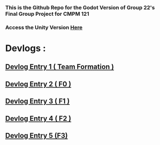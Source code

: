 ### This is the Github Repo for the **Godot** Version of Group 22's Final Group Project for CMPM 121

### Access the Unity Version [Here](https://github.com/SRparadox/121-Team-Formation)

# Devlogs :

## [Devlog Entry 1 ( Team Formation )](https://docs.google.com/document/d/19eF5VUpdwgglfyKqP4h6edsbkmRdE6kkEJqA4oSvMow/edit?tab=t.0)

## [Devlog Entry 2 ( F0 )](https://docs.google.com/document/d/1VfvEO2aKEkOSt_uY8NVWZk2Q2mTz-ul7zujbV2Dqjiw/edit?tab=t.0)

## [Devlog Entry 3 ( F1 )](https://docs.google.com/document/d/1uCeLuBBplB1WUe3_oXqSwbEi2bYrWJP99o4y1jX5gt0/edit?tab=t.0)

## [Devlog Entry 4 ( F2 )](https://docs.google.com/document/d/1lAgEhda0NT1SGJOh0gosga-aPVkhXFaG0L7XPTxt97Q/edit?tab=t.0)

## [Devlog Entry 5 (F3)](https://docs.google.com/document/d/13mQ3W1zdRw97knP8qLpjTsHMvqDg52NjvZMfpNzX3Dc/edit?tab=t.0)
